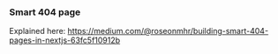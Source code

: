 ### Smart 404 page 
Explained here: https://medium.com/@roseonmhr/building-smart-404-pages-in-nextjs-63fc5f10912b
